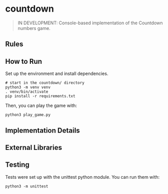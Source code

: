 # countdown

> IN DEVELOPMENT: Console-based implementation of the Countdown numbers game.

## Rules

## How to Run

Set up the environment and install dependencies.

```
# start in the countdown/ directory
python3 -m venv venv
. venv/bin/activate
pip install -r requirements.txt
```

Then, you can play the game with:

```
python3 play_game.py
```

## Implementation Details

## External Libraries

## Testing

Tests were set up with the unittest python module. You can run them with:

```
python3 -m unittest
```
